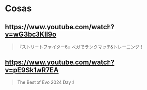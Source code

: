 # Cosas

## https://www.youtube.com/watch?v=wG3bc3KlI9o 

> 『ストリートファイター6』ベガでランクマッチ&トレーニング！ 

## https://www.youtube.com/watch?v=pE9Sk1wR7EA

> The Best of Evo 2024 Day 2 
